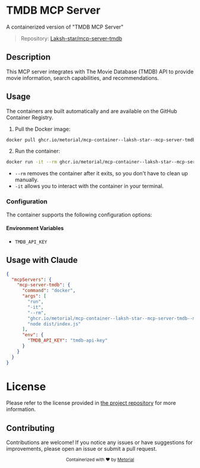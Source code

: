 
# TMDB MCP Server

A containerized version of "TMDB MCP Server"

> Repository: [Laksh-star/mcp-server-tmdb](https://github.com/Laksh-star/mcp-server-tmdb)

## Description

This MCP server integrates with The Movie Database (TMDB) API to provide movie information, search capabilities, and recommendations.


## Usage

The containers are built automatically and are available on the GitHub Container Registry.

1. Pull the Docker image:

```bash
docker pull ghcr.io/metorial/mcp-container--laksh-star--mcp-server-tmdb--mcp-server-tmdb
```

2. Run the container:

```bash
docker run -it --rm ghcr.io/metorial/mcp-container--laksh-star--mcp-server-tmdb--mcp-server-tmdb 
```

- `--rm` removes the container after it exits, so you don't have to clean up manually.
- `-it` allows you to interact with the container in your terminal.


### Configuration

The container supports the following configuration options:




#### Environment Variables

- `TMDB_API_KEY`




## Usage with Claude

```json
{
  "mcpServers": {
    "mcp-server-tmdb": {
      "command": "docker",
      "args": [
        "run",
        "-it",
        "--rm",
        "ghcr.io/metorial/mcp-container--laksh-star--mcp-server-tmdb--mcp-server-tmdb",
        "node dist/index.js"
      ],
      "env": {
        "TMDB_API_KEY": "tmdb-api-key"
      }
    }
  }
}
```

# License

Please refer to the license provided in [the project repository](https://github.com/Laksh-star/mcp-server-tmdb) for more information.

## Contributing

Contributions are welcome! If you notice any issues or have suggestions for improvements, please open an issue or submit a pull request.

<div align="center">
  <sub>Containerized with ❤️ by <a href="https://metorial.com">Metorial</a></sub>
</div>
  